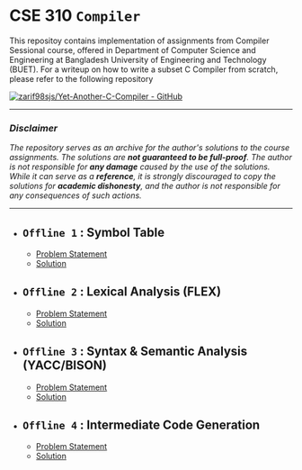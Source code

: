 # **CSE 310 `Compiler`**

This repositoy contains implementation of assignments from Compiler Sessional course, offered in Department of Computer Science and Engineering at Bangladesh University of Engineering and Technology (BUET). For a writeup on how to write a subset C Compiler from scratch, please refer to the following repository 

[![zarif98sjs/Yet-Another-C-Compiler - GitHub](https://gh-card.dev/repos/zarif98sjs/Yet-Another-C-Compiler.svg?fullname=)](https://github.com/zarif98sjs/Yet-Another-C-Compiler)

---

### ***Disclaimer***

*The repository serves as an archive for the author's solutions to the course assignments. The solutions are **not guaranteed to be full-proof**. The author is not responsible for **any damage** caused by the use of the solutions. While it can serve as a **reference**, it is strongly discouraged to copy the solutions for **academic dishonesty**, and the author is not responsible for any consequences of such actions.*

---

 - ## **`Offline 1` : Symbol Table**
  
   - [Problem Statement](Offline/Offline%201/Assignment1_Specification.pdf)
   - [Solution](Offline/Offline%201/1705010)

 - ## **`Offline 2` : Lexical Analysis (FLEX)**
  
   - [Problem Statement](Offline/Offline%202/Assignment%202%20Specification.pdf)
   - [Solution](Offline/Offline%202/1705010)

 - ## **`Offline 3` : Syntax & Semantic Analysis (YACC/BISON)**
  
   - [Problem Statement](Offline/Offline%203/CSE310_January_2021_YACC_Assignment_Spec.pdf)
   - [Solution](Offline/Offline%203/1705010)

 - ## **`Offline 4` : Intermediate Code Generation**
  
   - [Problem Statement](Offline/Offline%204/CSE_310_January_2021_ICG_Spec.pdf)
   - [Solution](Offline/Offline%204/1705010)


